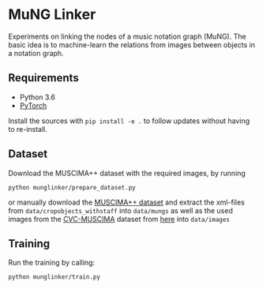 # MuNG Linker

Experiments on linking the nodes of a music notation graph (MuNG). The basic idea is to machine-learn the relations from images between objects in a notation graph.

## Requirements

- Python 3.6
- [PyTorch](https://pytorch.org/)

Install the sources with ``pip install -e .`` to follow updates without having to re-install.

## Dataset
Download the MUSCIMA++ dataset with the required images, by running 

`python munglinker/prepare_dataset.py`

or manually download the [MUSCIMA++ dataset](https://lindat.mff.cuni.cz/repository/xmlui/handle/11372/LRT-2372) and extract the xml-files from `data/cropobjects_withstaff` into `data/mungs` as well as the used images from the [CVC-MUSCIMA](http://www.cvc.uab.es/cvcmuscima/index_database.html) dataset from [here](https://github.com/apacha/OMR-Datasets/releases/download/datasets/CVC_MUSCIMA_PP_Annotated-Images.zip) into `data/images`

## Training
Run the training by calling:

`python munglinker/train.py`